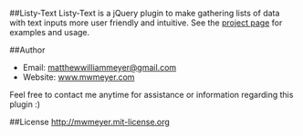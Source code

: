 ##Listy-Text
Listy-Text is a jQuery plugin to make gathering lists of data with text inputs more user friendly and intuitive. See the [project page](http://mwmnj.github.com/listy-text) for examples and usage. 

##Author
- Email: matthewwilliammeyer@gmail.com
- Website: www.mwmeyer.com

Feel free to contact me anytime for assistance or information regarding this plugin :)

##License
http://mwmeyer.mit-license.org
